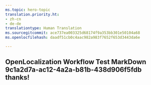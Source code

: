 ```yaml
---
ms.topic: hero-topic
translation.priority.ht:
- zh-cn
- de-de
translationtype: Human Translation
ms.sourcegitcommit: ace737ea003325d68174f9a353bb301e50104a68
ms.openlocfilehash: daadf51cb0c4aac982a983f7652f653d3443da6e

---
```

## OpenLocalization Workflow Test MarkDown 9c1a2d7a-ac12-4a2a-b81b-438d906f5fdb thanks!



<!--HONumber=Aug16_HO4-->


